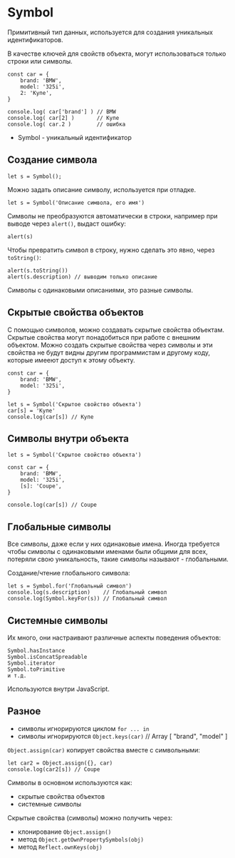 # Symbol
Примитивный тип данных, используется для создания уникальных идентификаторов.

В качестве ключей для свойств объекта, могут использоваться только строки или символы.

    const car = {
        brand: 'BMW',
        model: '325i',
        2: 'Купе',
    }

    console.log( car['brand'] ) // BMW
    console.log( car[2] )       // Купе
    console.log( car.2 )        // ошибка

- Symbol - уникальный идентификатор

## Создание символа

    let s = Symbol();

Можно задать описание символу, используется при отладке.

    let s = Symbol('Описание символа, его имя')

Символы не преобразуются автоматически в строки, например при выводе через `alert()`, выдаст ошибку:

    alert(s)

Чтобы превратить символ в строку, нужно сделать это явно, через `toString()`:

    alert(s.toString())
    alert(s.description) // выводим только описание

Символы с одинаковыми описаниями, это разные символы.

## Скрытые свойства объектов
С помощью символов, можно создавать скрытые свойства объектам. Скрытые свойства могут понадобиться при работе с внешним объектом. Можно создать скрытые свойства через символы и эти свойства не будут видны другим программистам и другому коду, которые имееют доступ к этому объекту.

    const car = {
        brand: 'BMW',
        model: '325i',
    }

    let s = Symbol('Скрытое свойство объекта')
    car[s] = 'Купе'
    console.log(car[s]) // Купе

## Символы внутри объекта

    let s = Symbol('Скрытое свойство объекта')

    const car = {
        brand: 'BMW',
        model: '325i',
        [s]: 'Coupe',
    }

    console.log(car[s]) // Coupe

## Глобальные символы
Все символы, даже если у них одинаковые имена. Иногда требуется чтобы символы с одинаковыми именами были общими для всех, потеряли свою уникальность, такие символы называют - глобальными.

Создание/чтение глобального символа:

    let s = Symbol.for('Глобальный символ')
    console.log(s.description)    // Глобальный символ
    console.log(Symbol.keyFor(s)) // Глобальный символ

## Системные символы
Их много, они настраивают различные аспекты поведения объектов:

    Symbol.hasInstance
    Symbol.isConcatSpreadable
    Symbol.iterator
    Symbol.toPrimitive
    и т.д.

Используются внутри JavaScript.

## Разное
- символы игнорируются циклом `for ... in`
- символы игнорируются `Object.keys(car)` // Array [ "brand", "model" ]

`Object.assign(car)` копирует свойства вместе с символьными:
    
    let car2 = Object.assign({}, car)
    console.log(car2[s]) // Coupe

Символы в основном используются как:
- скрытые свойства объектов
- системные символы

Скрытые свойства (символы) можно получить через:
- клонирование `Object.assign()`
- метод `Object.getOwnPropertySymbols(obj)`
- метод `Reflect.ownKeys(obj)`
